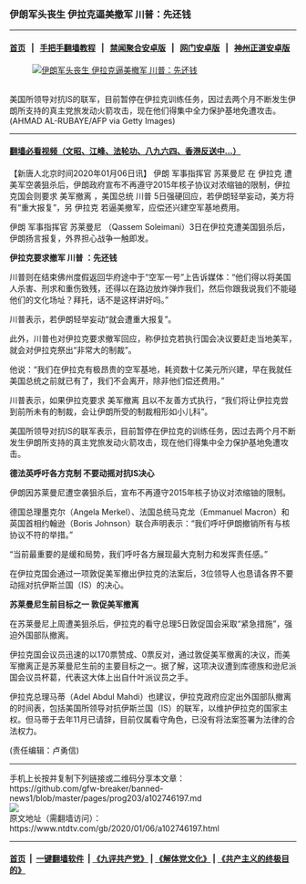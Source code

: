 ### 伊朗军头丧生 伊拉克逼美撤军 川普：先还钱
------------------------

#### [首页](https://github.com/gfw-breaker/banned-news1/blob/master/README.md) &nbsp;&nbsp;|&nbsp;&nbsp; [手把手翻墙教程](https://github.com/gfw-breaker/guides/wiki) &nbsp;&nbsp;|&nbsp;&nbsp; [禁闻聚合安卓版](https://github.com/gfw-breaker/bn-android) &nbsp;&nbsp;|&nbsp;&nbsp; [网门安卓版](https://github.com/oGate2/oGate) &nbsp;&nbsp;|&nbsp;&nbsp; [神州正道安卓版](https://github.com/SzzdOgate/update) 



<div><div class="featured_image">
 <a href="https://i.ntdtv.com/assets/uploads/2020/01/GettyImages-1191143851.jpg" target="_blank">
  <figure>
   <img alt="伊朗军头丧生 伊拉克逼美撤军 川普：先还钱" src="https://i.ntdtv.com/assets/uploads/2020/01/GettyImages-1191143851-800x450.jpg"/>
  </figure><br/>
 </a>
 <span class="caption">
  美国所领导对抗IS的联军，目前暂停在伊拉克训练任务，因过去两个月不断发生伊朗所支持的真主党旅发动火箭攻击，现在他们得集中全力保护基地免遭攻击。(AHMAD AL-RUBAYE/AFP via Getty Images)
 </span>
</div>
</div><hr/>

#### [翻墙必看视频（文昭、江峰、法轮功、八九六四、香港反送中...）](http://167.172.214.107/home.html)

<div><div class="post_content" itemprop="articleBody">
 <p>
  【新唐人北京时间2020年01月06日讯】
  <ok href="https://www.ntdtv.com/gb/伊朗.htm">
   伊朗
  </ok>
  军事指挥官
  <ok href="https://www.ntdtv.com/gb/苏莱曼尼.htm">
   苏莱曼尼
  </ok>
  在
  <ok href="https://www.ntdtv.com/gb/伊拉克.htm">
   伊拉克
  </ok>
  遭美军空袭狙杀后，伊朗政府宣布不再遵守2015年核子协议对浓缩铀的限制，伊拉克国会则要求
  <ok href="https://www.ntdtv.com/gb/美军撤离.htm">
   美军撤离
  </ok>
  ，美国总统
  <ok href="https://www.ntdtv.com/gb/川普.htm">
   川普
  </ok>
  5日强硬回应，若伊朗轻举妄动，美方将有“重大报复”，另
  <ok href="https://www.ntdtv.com/gb/伊拉克.htm">
   伊拉克
  </ok>
  若逼美撤军，应偿还兴建空军基地费用。
 </p>
 <p>
  <ok href="https://www.ntdtv.com/gb/伊朗.htm">
   伊朗
  </ok>
  军事指挥官
  <ok href="https://www.ntdtv.com/gb/苏莱曼尼.htm">
   苏莱曼尼
  </ok>
  （Qassem Soleimani）3日在伊拉克遭美国狙杀后，伊朗扬言报复，外界担心战争一触即发。
 </p>
 <p>
  <strong>
   伊拉克要求撤军
   <ok href="https://www.ntdtv.com/gb/川普.htm">
    川普
   </ok>
   ：先还钱
  </strong>
 </p>
 <p>
  川普则在结束佛州度假返回华府途中于“空军一号”上告诉媒体：“他们得以将美国人杀害、刑求和重伤致残，还得以在路边放炸弹炸我们，然后你跟我说我们不能碰他们的文化场址？拜托，话不是这样讲好吗。”
 </p>
 <p>
  川普表示，若伊朗轻举妄动“就会遭重大报复”。
 </p>
 <p>
  此外，川普也对伊拉克要求撤军回应，称伊拉克若执行国会决议要赶走当地美军，就会对伊拉克祭出“非常大的制裁”。
 </p>
 <p>
  他说：“我们在伊拉克有极昂贵的空军基地，耗资数十亿美元所兴建，早在我就任美国总统之前就已有了，我们不会离开，除非他们偿还费用。”
 </p>
 <p>
  川普表示，如果伊拉克要求
  <ok href="https://www.ntdtv.com/gb/美军撤离.htm">
   美军撤离
  </ok>
  且以不友善方式执行，“我们将让伊拉克尝到前所未有的制裁，会让伊朗所受的制裁相形如小儿科”。
 </p>
 <p>
  美国所领导对抗IS的联军表示，目前暂停在伊拉克的训练任务，因过去两个月不断发生伊朗所支持的真主党旅发动火箭攻击，现在他们得集中全力保护基地免遭攻击。
 </p>
 <p>
  <strong>
   德法英呼吁各方克制 不要动摇对抗IS决心
  </strong>
 </p>
 <p>
  伊朗因苏莱曼尼遭空袭狙杀后，宣布不再遵守2015年核子协议对浓缩铀的限制。
 </p>
 <p>
  德国总理墨克尔（Angela Merkel）、法国总统马克龙（Emmanuel Macron）和英国首相约翰逊（Boris Johnson）联合声明表示：“我们呼吁伊朗撤销所有与核协议不符的举措。”
 </p>
 <p>
  “当前最重要的是缓和局势，我们呼吁各方展现最大克制力和发挥责任感。”
 </p>
 <p>
  在伊拉克国会通过一项敦促美军撤出伊拉克的法案后，3位领导人也恳请各界不要动摇对抗伊斯兰国（IS）的决心。
 </p>
 <p>
  <strong>
   苏莱曼尼生前目标之一 敦促美军撤离
  </strong>
 </p>
 <p>
  在苏莱曼尼上周遭美狙杀后，伊拉克的看守总理5日敦促国会采取“紧急措施”，强迫外国部队撤离。
 </p>
 <p>
  伊拉克国会议员迅速的以170票赞成、0票反对，通过敦促美军撤离的决议，而美军撤离正是苏莱曼尼生前的主要目标之一。据了解，这项决议遭到库德族和逊尼派国会议员杯葛，代表这大体上出自什叶派议员之手。
 </p>
 <p>
  伊拉克总理马蒂（Adel Abdul Mahdi）也建议，伊拉克政府应定出外国部队撤离的时间表，包括美国所领导对抗伊斯兰国（IS）的联军，以维护伊拉克的国家主权。但马蒂于去年11月已请辞，目前仅属看守角色，已没有将法案签署为法律的合法权力。
 </p>
 <p>
  (责任编辑：卢勇信)
 </p>
 <div class="single_ad">
 </div>
</div>
</div>
<hr/>
手机上长按并复制下列链接或二维码分享本文章：<br/>
https://github.com/gfw-breaker/banned-news1/blob/master/pages/prog203/a102746197.md <br/>
<a href='https://github.com/gfw-breaker/banned-news1/blob/master/pages/prog203/a102746197.md'><img src='https://github.com/gfw-breaker/banned-news1/blob/master/pages/prog203/a102746197.md.png'/></a> <br/>
原文地址（需翻墙访问）：https://www.ntdtv.com/gb/2020/01/06/a102746197.html


------------------------
#### [首页](https://github.com/gfw-breaker/banned-news1/blob/master/README.md) &nbsp;|&nbsp; [一键翻墙软件](https://github.com/gfw-breaker/nogfw/blob/master/README.md) &nbsp;| [《九评共产党》](https://github.com/gfw-breaker/9ping.md/blob/master/README.md#九评之一评共产党是什么) | [《解体党文化》](https://github.com/gfw-breaker/jtdwh.md/blob/master/README.md) | [《共产主义的终极目的》](https://github.com/gfw-breaker/gczydzjmd.md/blob/master/README.md)


<img src='http://gfw-breaker.win/banned-news/pages/prog203/a102746197.md' width='0px' height='0px'/>